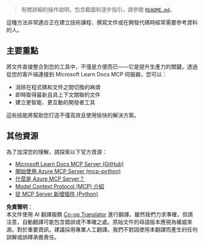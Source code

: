<!--
CO_OP_TRANSLATOR_METADATA:
{
  "original_hash": "577394ece173bbc758150fd4bfbc13dd",
  "translation_date": "2025-06-21T14:15:10+00:00",
  "source_file": "09-CaseStudy/docs-mcp/README.md",
  "language_code": "tw"
}
-->
> 有關詳細的操作說明，包含截圖和逐步指引，請參閱 [`README.md`](./solution/scenario3/README.md)。

這種方法非常適合正在建立技術課程、撰寫文件或在開發代碼時經常需要參考資料的人。

## 主要重點

將文件直接整合到您的工具中，不僅是方便而已——它是提升生產力的關鍵。透過從您的客戶端連接到 Microsoft Learn Docs MCP 伺服器，您可以：

- 消除在程式碼和文件之間切換的麻煩
- 即時取得最新且具上下文關聯的文件
- 建立更智能、更互動的開發者工具

這些技能將幫助您打造不僅高效且使用愉快的解決方案。

## 其他資源

為了加深您的理解，請探索以下官方資源：

- [Microsoft Learn Docs MCP Server (GitHub)](https://github.com/MicrosoftDocs/mcp)
- [開始使用 Azure MCP Server (mcp-python)](https://learn.microsoft.com/en-us/azure/developer/azure-mcp-server/get-started#create-the-python-app)
- [什麼是 Azure MCP Server？](https://learn.microsoft.com/en-us/azure/developer/azure-mcp-server/)
- [Model Context Protocol (MCP) 介紹](https://modelcontextprotocol.io/introduction)
- [從 MCP Server 新增插件 (Python)](https://learn.microsoft.com/en-us/semantic-kernel/concepts/plugins/adding-mcp-plugins)

**免責聲明**：  
本文件使用 AI 翻譯服務 [Co-op Translator](https://github.com/Azure/co-op-translator) 進行翻譯。雖然我們力求準確，但請注意，自動翻譯可能包含錯誤或不準確之處。原始文件的母語版本應視為權威來源。對於重要資訊，建議採用專業人工翻譯。我們不對因使用本翻譯而產生的任何誤解或誤釋承擔責任。